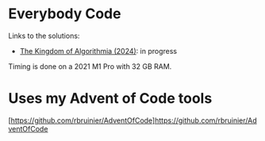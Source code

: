 # Everybody Code

Links to the solutions:

 * [The Kingdom of Algorithmia (2024)](Sources/Solutions/KingdomOfAlgorithmia2024/Quests): in progress
 
 Timing is done on a 2021 M1 Pro with 32 GB RAM.
 
# Uses my Advent of Code tools

 [https://github.com/rbruinier/AdventOfCode]https://github.com/rbruinier/AdventOfCode
